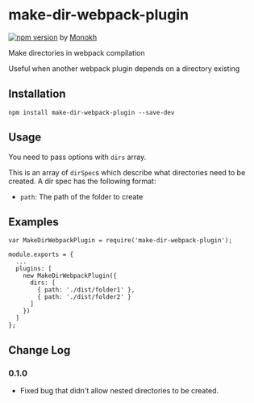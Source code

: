 # make-dir-webpack-plugin
[![npm version](https://badge.fury.io/js/make-dir-webpack-plugin.svg)](https://badge.fury.io/js/make-dir-webpack-plugin)
by [Monokh](https://monokh.com)

Make directories in webpack compilation

Useful when another webpack plugin depends on a directory existing

## Installation
`
npm install make-dir-webpack-plugin --save-dev
`

## Usage
You need to pass options with `dirs` array.

This is an array of `dirSpec`s which describe what directories need to be created. A dir spec has the following format:

- `path`: The path of the folder to create

## Examples
```
var MakeDirWebpackPlugin = require('make-dir-webpack-plugin');

module.exports = {
  ...
  plugins: [
    new MakeDirWebpackPlugin({
      dirs: [
        { path: './dist/folder1' },
        { path: './dist/folder2' }
      ]
    })
  ]
};
```

## Change Log

### 0.1.0
- Fixed bug that didn't allow nested directories to be created.